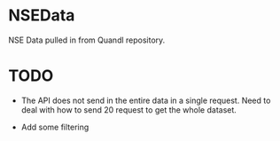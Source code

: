 # NSEData

NSE Data pulled in from Quandl repository. 

# TODO

* The API does not send in the entire data in a single request. Need to deal with how to send 20 request to get the whole dataset.

* Add some filtering